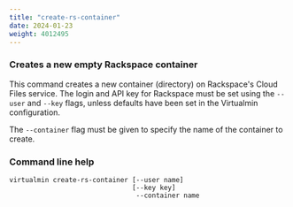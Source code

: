 ```yaml
---
title: "create-rs-container"
date: 2024-01-23
weight: 4012495
---
```


### Creates a new empty Rackspace container

This command creates a new container (directory) on Rackspace's Cloud Files service. The login and API key for Rackspace must be set using the `--user` and `--key` flags, unless defaults have been set in the Virtualmin configuration.

The `--container` flag must be given to specify the name of the container to create.

### Command line help

```text
virtualmin create-rs-container [--user name]
                               [--key key]
                                --container name
```
